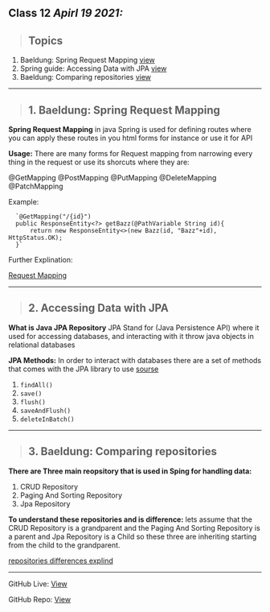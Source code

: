 ## Class 12  *Apirl 19 2021:* 

> ## Topics

   1.  Baeldung: Spring Request Mapping [view](https://www.baeldung.com/spring-requestmapping)
   2.  Spring guide: Accessing Data with JPA [view](https://spring.io/guides/gs/accessing-data-jpa/)
   3.  Baeldung: Comparing repositories [view](https://www.baeldung.com/spring-data-repositories)
   
---


> ## 1. Baeldung: Spring Request Mapping

**Spring Request Mapping** in java Spring is used for defining routes where you can apply these routes in you html forms for instance or use it for API

**Usage:** There are many forms for Request mapping from narrowing every thing in the request or use its shorcuts where they are:

@GetMapping
@PostMapping
@PutMapping
@DeleteMapping
@PatchMapping

Example:

      `@GetMapping("/{id}")
      public ResponseEntity<?> getBazz(@PathVariable String id){
          return new ResponseEntity<>(new Bazz(id, "Bazz"+id), HttpStatus.OK);
      }`

Further Explination:

[Request Mapping](https://www.youtube.com/watch?v=RR8v3Rb7B38)

---


> ## 2. Accessing Data with JPA

**What is Java JPA Repository** JPA Stand for (Java Persistence API) where it used for accessing databases, and interacting  with it throw java objects in relational databases

**JPA Methods:** In order to interact with databases there are a set of methods that comes with the JPA library to use [sourse](https://docs.spring.io/spring-data/jpa/docs/current/api/org/springframework/data/jpa/repository/JpaRepository.html)
1. `findAll()`
2. `save()`
3. `flush()`
4. `saveAndFlush()`
5. `deleteInBatch()`


---

> ## 3. Baeldung: Comparing repositories

**There are Three main reopsitory that is used in Sping for handling data:**
1. CRUD Repository
2. Paging And Sorting Repository 
3. Jpa Repository

**To understand these repositories and is difference:** lets assume that the CRUD Repository is a grandparent and the  Paging And Sorting Repository  is a parent and  Jpa Repository is a Child so these three are inheriting starting from the child to the grandparent. 

[repositories differences explind](https://www.youtube.com/watch?v=HULmxjPB0cM)

---

GitHub Live: [View](https://anassawalha95.github.io/reading-notes/Code%20401/Class%2012)

GitHub Repo: [View](https://github.com/anassawalha95/reading-notes/tree/main/Code%20401)
